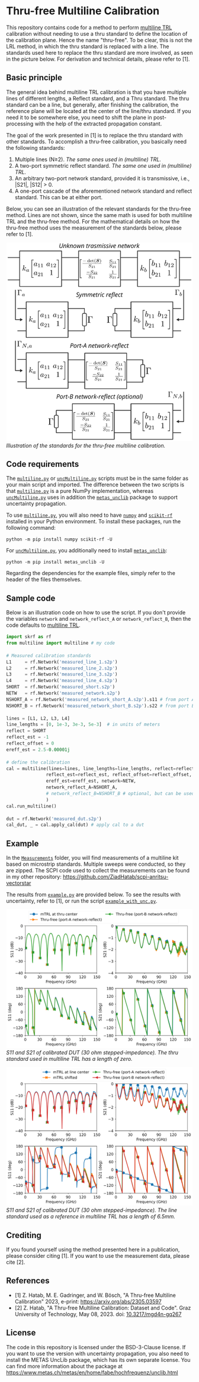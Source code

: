 # Thru-free Multiline Calibration

This repository contains code for a method to perform [multiline TRL](https://github.com/ZiadHatab/multiline-trl-calibration) calibration without needing to use a thru standard to define the location of the calibration plane. Hence the name "thru-free". To be clear, this is not the LRL method, in which the thru standard is replaced with a line. The standards used here to replace the thru standard are more involved, as seen in the picture below. For derivation and technical details, please refer to [1].

## Basic principle

The general idea behind multiline TRL calibration is that you have multiple lines of different lengths, a Reflect standard, and a Thru standard. The thru standard can be a line, but generally, after finishing the calibration, the reference plane will be located at the center of the line/thru standard. If you need it to be somewhere else, you need to shift the plane in post-processing with the help of the extracted propagation constant.

The goal of the work presented in [1] is to replace the thru standard with other standards. To accomplish a thru-free calibration, you basically need the following standards:

1. Multiple lines (N≥2). *The same ones used in (multiline) TRL.*
2. A two-port symmetric reflect standard. *The same one used in (multiline) TRL.*
3. An arbitrary two-port network standard, provided it is transmissive, i.e., |S21|, |S12| > 0.
4. A one-port cascade of the aforementioned network standard and reflect standard. This can be at either port.

Below, you can see an illustration of the relevant standards for the thru-free method. Lines are not shown, since the same math is used for both multiline TRL and the thru-free method. For the mathematical details on how the thru-free method uses the measurement of the standards below, please refer to [1].

![Illustration of the standards for the thru-free multiline calibration.](Images/thru_free_standards.png)
*Illustration of the standards for the thru-free multiline calibration.*

## Code requirements

The [`multiline.py`][multilinepy] or [`uncMultiline.py`][uncMultilinepy] scripts must be in the same folder as your main script and imported. The difference between the two scripts is that [`multiline.py`][multilinepy] is a pure NumPy implementation, whereas [`uncMultiline.py`][uncMultilinepy] uses in addition the [`metas_unclib`][metas] package to support uncertainty propagation.

To use [`multiline.py`][multilinepy], you will also need to have [`numpy`][numpy] and [`scikit-rf`][skrf] installed in your Python environment. To install these packages, run the following command:

```
python -m pip install numpy scikit-rf -U
```

For [`uncMultiline.py`][uncMultilinepy], you additionally need to install [`metas_unclib`][metas]:

```
python -m pip install metas_unclib -U
```

Regarding the dependencies for the example files, simply refer to the header of the files themselves.

## Sample code

Below is an illustration code on how to use the script. If you don't provide the variables `network` and `network_reflect_A` or `network_reflect_B`, then the code defaults to [multiline TRL](https://github.com/ZiadHatab/multiline-trl-calibration).

```python
import skrf as rf
from multiline import multiline # my code

# Measured calibration standards
L1     = rf.Network('measured_line_1.s2p')
L2     = rf.Network('measured_line_2.s2p')
L3     = rf.Network('measured_line_3.s2p')
L4     = rf.Network('measured_line_4.s2p')
SHORT  = rf.Network('measured_short.s2p')
NETW   = rf.Network('measured_network.s2p')
NSHORT_A = rf.Network('measured_network_short_A.s2p').s11 # from port A
NSHORT_B = rf.Network('measured_network_short_B.s2p').s22 # from port B

lines = [L1, L2, L3, L4]
line_lengths = [0, 1e-3, 3e-3, 5e-3]  # in units of meters
reflect = SHORT
reflect_est = -1
reflect_offset = 0
ereff_est = 2.5-0.00001j

# define the calibration
cal = multiline(lines=lines, line_lengths=line_lengths, reflect=reflect, 
               reflect_est=reflect_est, reflect_offset=reflect_offset, 
               ereff_est=ereff_est, network=NETW, 
               network_reflect_A=NSHORT_A,
               # network_reflect_B=NSHORT_B # optional, but can be used with or in place of network_reflect_A
               )
cal.run_multiline()

dut = rf.Network('measured_dut.s2p')
cal_dut, _ = cal.apply_cal(dut) # apply cal to a dut
```

## Example

In the [`Measurements`][Measurements] folder, you will find measurements of a multiline kit based on microstrip standards. Multiple sweeps were conducted, so they are zipped. The SCPI code used to collect the measurements can be found in my other repository: <https://github.com/ZiadHatab/scpi-anritsu-vectorstar>

The results from [`example.py`][examplepy] are provided below. To see the results with uncertainty, refer to [1], or run the script [`example_with_unc.py`][example_with_uncpy].

![S11 and S21 of calibrated DUT (30 ohm stepped-impedance). The thru standard used in multiline TRL has a length of zero.](Images/result_1.png)
*S11 and S21 of calibrated DUT (30 ohm stepped-impedance). The thru standard used in multiline TRL has a length of zero.*

![S11 and S21 of calibrated DUT (30 ohm stepped-impedance). The line standard used as a reference in multiline TRL has a length of 6.5mm.](Images/result_2.png)
*S11 and S21 of calibrated DUT (30 ohm stepped-impedance). The line standard used as a reference in multiline TRL has a length of 6.5mm.*

## Crediting

If you found yourself using the method presented here in a publication, please consider citing [1]. If you want to use the measurement data, please cite [2].

## References

- [1] Z. Hatab, M. E. Gadringer, and W. Bösch, "A Thru-free Multiline Calibration" 2023, e-print: <https://arxiv.org/abs/2305.03597>
- [2] Z. Hatab, "A Thru-free Multiline Calibration: Dataset and Code". Graz University of Technology, May 08, 2023. doi: [10.3217/mgd4n-gq267](https://doi.org/10.3217/mgd4n-gq267)

## License

The code in this repository is licensed under the BSD-3-Clause license. If you want to use the version with uncertainty propagation, you also need to install the METAS UncLib package, which has its own separate license. You can find more information about the package at <https://www.metas.ch/metas/en/home/fabe/hochfrequenz/unclib.html>


[multilinepy]: https://github.com/ZiadHatab/thru-free-multiline-calibration/blob/main/multiline.py
[uncMultilinepy]: https://github.com/ZiadHatab/thru-free-multiline-calibration/blob/main/uncMultiline.py
[examplepy]: https://github.com/ZiadHatab/thru-free-multiline-calibration/blob/main/example.py
[example_with_uncpy]: https://github.com/ZiadHatab/thru-free-multiline-calibration/blob/main/example_with_unc.py
[Measurements]: https://github.com/ZiadHatab/thru-free-multiline-calibration/blob/main/Measurements/

[numpy]: https://github.com/numpy/numpy
[skrf]: https://github.com/scikit-rf/scikit-rf
[matplot]: https://github.com/matplotlib/matplotlib
[metas]: https://github.com/wollmich/metas-unclib-python-wrapper